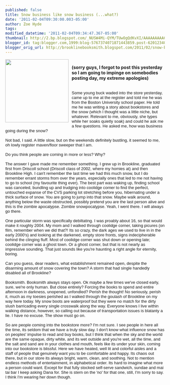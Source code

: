 ```yaml
---
published: false
title: Snow business like snow business (...what?)
date: '2011-02-04T09:30:00.003-05:00'
author: Zoe Hyde
tags: 
modified_datetime: '2011-02-04T09:34:47.367-05:00'
thumbnail: http://2.bp.blogspot.com/_NUSW4Mi-QYM/TUwOgQdKvXI/AAAAAAAAACA/BT-gtpXpb18/s72-c/mai-tai-su-1835314-l.jpg
blogger_id: tag:blogger.com,1999:blog-5767374071871443859.post-6201234084490569071
blogger_orig_url: http://brooklinebooksmith.blogspot.com/2011/02/snow-business-like-snow-business-what.html
---
```


<a onblur="try {parent.deselectBloggerImageGracefully();} catch(e) {}" href="http://2.bp.blogspot.com/_NUSW4Mi-QYM/TUwOgQdKvXI/AAAAAAAAACA/BT-gtpXpb18/s1600/mai-tai-su-1835314-l.jpg"><img style="float:left; margin:0 10px 10px 0;cursor:pointer; cursor:hand;width: 200px; height: 200px;" src="http://2.bp.blogspot.com/_NUSW4Mi-QYM/TUwOgQdKvXI/AAAAAAAAACA/BT-gtpXpb18/s200/mai-tai-su-1835314-l.jpg" border="0" alt="" id="BLOGGER_PHOTO_ID_5569842786486369650" /></a><br /><b>(sorry guys, I forgot to post this yesterday so I am going to impinge on somebodies posting day, my extreme apologies)</b><div><b><br /></b></div><div><b><span class="Apple-style-span" style="font-family: arial; font-weight: normal; font-size: small; "><div>Some young buck waded into the store yesterday, came up to me at the register and told me he was from the Boston University school paper. He told me he was writing a story about bookstores and the snow (which I thought was a little niche, but whatever. Relevant to me, obviously, she types while her soaks quietly soak) and could he ask me a few questions. He asked me, how was business going during the snow?</div><div><br /></div><div> </div><div>Not bad, I said. A little slow, but on the weekends definitely bustling, it seemed to me, oh lowly register maven/floor sweeper that I am.</div><div><br /></div><div> </div><div>Do you think people are coming in more or less? Why?</div><div><br /></div><div> </div><div>The answer I gave made me remember something. I grew up in Brookline, graduated first from Driscoll school (Driscoll class of 2002, where my homies at) and then Brookline High. I can't remember the last time we had this much snow, but I do remember errant storms from over the years, especially ones that led to me not having to go to school (my favourite thing ever). The best part was waking up, finding school was canceled, bundling up and trudging into coolidge corner to find the perfect, untouched expanse of the CVS parking lot stretching before you, hibernating under a thick surface of snow. You are going to jump into that snow. Maybe walk around, anything below the waste obstructed, possibly pretend you are the last person alive and this is the zombie apocalypse. Zombie snowpocalypse. Yeah, I went there. I will always go there.</div><div><br /></div><div> </div><div>One particular storm was specifically debiltating. I was proably about 16, so that would make it roughly 2004. My mom and I walked through coolidge corner, taking picures (on film, remember when we did that?! Its so crazy, the dark ages we used to live in in the early 2000's) and looking at the darkened, empty store fronts, signs indecipherable behind the clinging fluff. Most of coolidge corner was shut down or opening late; coolidge corner was a ghost town. Or a ghost corner, but that is not nearly as impressive sounding. That just sounds like you're haunting a right angle for eternity, boring.</div><div><br /></div><div> </div><div>Can you guess, dear readers, what establishment remained open, despite the disarming amount of snow covering the town? A storm that had single handedly disabled all of Brookline?</div><div><br /></div><div> </div><div>Booksmith. Booksmith always stays open. Ok maybe a few times we've closed early, sure, we're only human. But close entirely? Forcing the books to spend and entire afternoon in darkness, unopened, unfondled?  Perish the thought! No seriously, perish it, much as my toesies perished as I walked through the goulash of Brookline on my way here today. My snow boots are waterproof but they were no match for the dirty slush barricading every single crosswalk along the way. Everyone knows I live within walking distance, however, so calling out because of transportation issues is blatanty a lie. I have no excuse. The show must go on. </div><div><br /></div><div> </div><div>So are people coming into the bookstore more? I'm not sure. I see people in here all the time, its seldom that we have a truly slow day. I don't know what influence snow has on peoples' impulse to read and buy books, but I think that when the sky and the world are the same opaque, dirty white, and its wet outside and you're wet, all the time, and the salt and sand are in your clothes and mouth, feels like its under your skin, coming into our bookstore is blissful. Here we have heated, well lit and colorful aisles and a staff of people that genuinely want you to be comfortable and happy. Its chaos out there, but in our store its always bright, warm, clean, and soothing. Not to mention endless methods of entertainment, in alphabetical order.   Its hard to imagine what more a person could want. Except for that fully stocked self-serve sandwich, sundae and mai tai bar I keep asking Dana for. She is stern on the 'no' for that one, still, I'm sorry to say. I think I'm wearing her down though. </div></span></b></div>